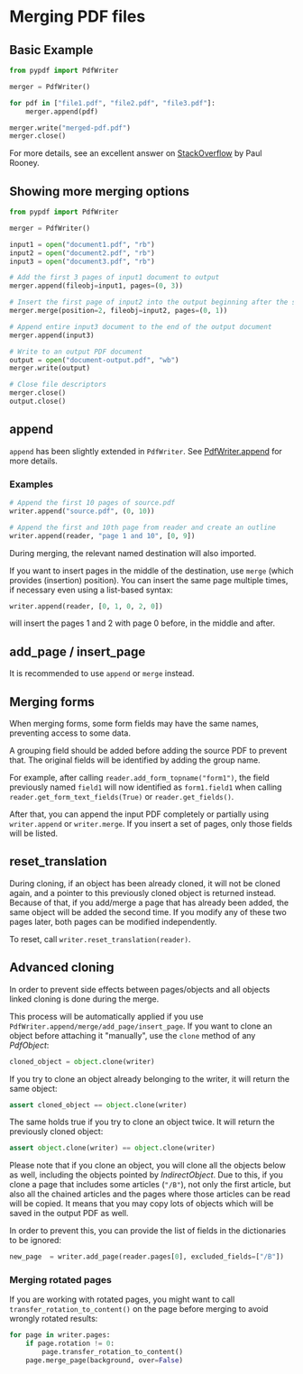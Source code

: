 # Merging PDF files

## Basic Example

```python
from pypdf import PdfWriter

merger = PdfWriter()

for pdf in ["file1.pdf", "file2.pdf", "file3.pdf"]:
    merger.append(pdf)

merger.write("merged-pdf.pdf")
merger.close()
```

For more details, see an excellent answer on
[StackOverflow](https://stackoverflow.com/questions/3444645/merge-pdf-files)
by Paul Rooney.

## Showing more merging options

```python
from pypdf import PdfWriter

merger = PdfWriter()

input1 = open("document1.pdf", "rb")
input2 = open("document2.pdf", "rb")
input3 = open("document3.pdf", "rb")

# Add the first 3 pages of input1 document to output
merger.append(fileobj=input1, pages=(0, 3))

# Insert the first page of input2 into the output beginning after the second page
merger.merge(position=2, fileobj=input2, pages=(0, 1))

# Append entire input3 document to the end of the output document
merger.append(input3)

# Write to an output PDF document
output = open("document-output.pdf", "wb")
merger.write(output)

# Close file descriptors
merger.close()
output.close()
```

## append

`append` has been slightly extended in `PdfWriter`. See [PdfWriter.append](../modules/PdfWriter.html#pypdf.PdfWriter.append) for more details.

### Examples

```python
# Append the first 10 pages of source.pdf
writer.append("source.pdf", (0, 10))

# Append the first and 10th page from reader and create an outline
writer.append(reader, "page 1 and 10", [0, 9])
```

During merging, the relevant named destination will also imported.

If you want to insert pages in the middle of the destination, use `merge` (which provides (insertion) position).
You can insert the same page multiple times, if necessary even using a list-based syntax:

```python
writer.append(reader, [0, 1, 0, 2, 0])
```
will insert the pages 1 and 2 with page 0 before, in the middle and after.

## add_page / insert_page

It is recommended to use `append` or `merge` instead.

## Merging forms

When merging forms, some form fields may have the same names, preventing access to some data.

A grouping field should be added before adding the source PDF to prevent that.
The original fields will be identified by adding the group name.

For example, after calling `reader.add_form_topname("form1")`, the field
previously named `field1` will now identified as `form1.field1` when calling
`reader.get_form_text_fields(True)` or `reader.get_fields()`.

After that, you can append the input PDF completely or partially using
`writer.append` or `writer.merge`. If you insert a set of pages, only those
fields will be listed.

## reset_translation

During cloning, if an object has been already cloned, it will not be cloned again, and a pointer
to this previously cloned object is returned instead. Because of that, if you add/merge a page that has
already been added, the same object will be added the second time. If you modify any of these two pages later,
both pages can be modified independently.

To reset, call  `writer.reset_translation(reader)`.

## Advanced cloning

In order to prevent side effects between pages/objects and all objects linked cloning is done during the merge.

This process will be automatically applied if you use `PdfWriter.append/merge/add_page/insert_page`.
If you want to clone an object before attaching it "manually", use the `clone` method of any *PdfObject*:

```python
cloned_object = object.clone(writer)
```

If you try to clone an object already belonging to the writer, it will return the same object:

```python
assert cloned_object == object.clone(writer)
```

The same holds true if you try to clone an object twice. It will return the previously cloned object:

```python
assert object.clone(writer) == object.clone(writer)
```

Please note that if you clone an object, you will clone all the objects below as well,
including the objects pointed by *IndirectObject*. Due to this, if you clone a page that
includes some articles (`"/B"`), not only the first article, but also all the chained articles
and the pages where those articles can be read will be copied.
It means that you may copy lots of objects which will be saved in the output PDF as well.

In order to prevent this, you can provide the list of fields in the dictionaries to be ignored:

```python
new_page  = writer.add_page(reader.pages[0], excluded_fields=["/B"])
```

### Merging rotated pages

If you are working with rotated pages, you might want to call `transfer_rotation_to_content()` on the page
before merging to avoid wrongly rotated results:

```python
for page in writer.pages:
    if page.rotation != 0:
        page.transfer_rotation_to_content()
    page.merge_page(background, over=False)
```
